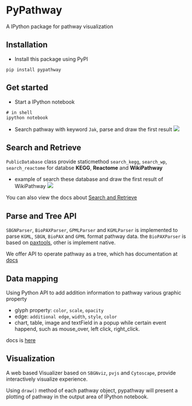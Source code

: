 # PyPathway
A IPython package for pathway visualization

## Installation
* Install this package using PyPI
```shell
pip install pypathway
```

## Get started
* Start a IPython notebook

```shell
# in shell
ipython notebook
```

* Search pathway with keyword `Jak`, parse and draw the first result
![](https://iseekwonderful.github.io/pypathway/images/query/try_it_out_kg.png)

## Search and Retrieve

`PublicDatabase` class provide staticmethod `search_kegg`, `search_wp`, `search_reactome` for databse **KEGG**, **Reactome** and **WikiPathway**
* example of search these database and draw the first result of WikiPathway
![](https://iseekwonderful.github.io/pypathway/images/query/try_it_out_image.png)

You can also view the docs about [Search and Retrieve](https://iseekwonderful.github.io/pypathway/user-guide/query/)
 
## Parse and Tree API
`SBGNParser`, `BioPAXParser`, `GPMLParser` and `KGMLParser` is implemented to parse `KGML`, `SBGN`, `BioPAX` and `GPML` format pathway data. the `BioPAXParser` is based on [paxtools](https://biopax.github.io/Paxtools/), other is implement native.

We offer API to operate pathway as a tree, which has documentation at [docs](https://iseekwonderful.github.io/pypathway/user-guide/core/)

## Data mapping
Using Python API to add addition information to pathway various graphic property
* glyph property: `color`, `scale`, `opacity`
* edge: `additional edge`, `width`, `style`, `color`
* chart, table, image and textField in a popup while certain event happend, such as mouse_over, left click, right_click.

docs is [here](https://iseekwonderful.github.io/pypathway/user-guide/map/)

## Visualization
A web based Visualizer based on `SBGNviz`, `pvjs` and `Cytoscape`, provide interactively visualize experience.

Using `draw()` method of each pathway object, pypathway will present a plotting of pathway in the output area of IPython notebook. 